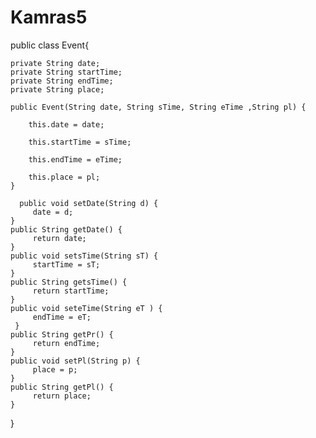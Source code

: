 # Kamras5
public class Event{
    
    private String date;
    private String startTime;
    private String endTime;
    private String place;
    
    public Event(String date, String sTime, String eTime ,String pl) {
        
        this.date = date;
        
        this.startTime = sTime;
        
        this.endTime = eTime;
        
        this.place = pl;
    }

      public void setDate(String d) {
         date = d;
    }
    public String getDate() {
         return date;
    }
    public void setsTime(String sT) {
         startTime = sT;
    }
    public String getsTime() {
         return startTime;
    }
    public void seteTime(String eT ) {
         endTime = eT;
     }
    public String getPr() {
         return endTime;
    }
    public void setPl(String p) {
         place = p;
    }
    public String getPl() {
         return place;
    }
}  

